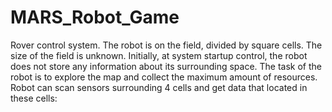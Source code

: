 # MARS_Robot_Game
Rover control system. The robot is on the field, divided by square cells. The size of the field is unknown. Initially, at system startup control, the robot does not store any information about its surrounding space. The task of the robot is to explore the map and collect the maximum amount of resources. Robot can scan sensors surrounding 4 cells and get data that located in these cells:
